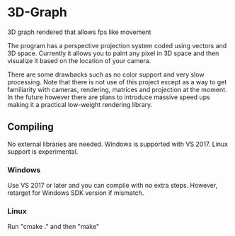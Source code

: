 # 3D-Graph
3D graph rendered that allows fps like movement

The program has a perspective projection system coded using vectors and 3D space. Currently it allows you to paint any pixel in 3D space and then visualize it based on the location of your camera. 

There are some drawbacks such as no color support and very slow processing. Note that there is not use of this project except as a way to get familiarity with cameras, rendering, matrices and projection at the moment.
In the future however there are plans to introduce massive speed ups making it a practical low-weight rendering library. 

## Compiling

No external libraries are needed. Windows is supported with VS 2017. Linux support is experimental. 

### Windows
Use VS 2017 or later and you can compile with no extra steps. However, retarget for Windows SDK version if mismatch. 

### Linux
Run "cmake ." and then "make"
